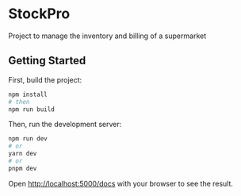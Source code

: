 # StockPro
Project to manage the inventory and billing of a supermarket

## Getting Started
First, build the project:

```bash
npm install
# then
npm run build
```

Then, run the development server:

```bash
npm run dev
# or
yarn dev
# or
pnpm dev
```

Open [http://localhost:5000/docs](http://localhost:5000/docs) with your browser to see the result.